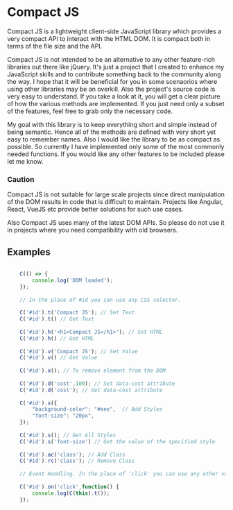 # Compact JS

Compact JS is a lightweight client-side JavaScript library which provides a very compact API to interact with the HTML DOM. It is compact both in terms of the file size and the API. 

Compact JS is not intended to be an alternative to any other feature-rich libraries out there like jQuery. It's just a project that I created to enhance my JavaScript skills and to contribute something back to the community along the way. I hope that it will be beneficial for you in some scenaorios where using other libraries may be an overkill. Also the project's source code is very easy to understand. If you take a look at it, you will get a clear picture of how the various methods are implemented. If you just need only a subset of the features, feel free to grab only the necessary code.

My goal with this library is to keep everything short and simple instead of being semantic. Hence all of the methods are defined with very short yet easy to remember names. Also I would like the library to be as compact as possible. So currently I have implemented only some of the most commonly needed functions. If you would like any other features to be included please let me know.

### Caution

Compact JS is not suitable for large scale projects since direct manipulation of the DOM results in code that is difficult to maintain. Projects like Angular, React, VueJS etc provide better solutions for such use cases. 

Also Compact JS uses many of the latest DOM APIs. So please do not use it in projects where you need compatibility with old browsers.

## Examples 

```javascript

    C(() => {
        console.log('DOM loaded');
    });
    
    // In the place of #id you can use any CSS selector. 
    
    C('#id').t('Compact JS'); // Set Text
    C('#id').t() // Get Text
    
    C('#id').h('<h1>Compact JS</h1>'); // Set HTML
    C('#id').h() // Get HTML
    
    C('#id').v('Compact JS'); // Set Value
    C('#id').v() // Get Value
    
    C('#id').x(); // To remove element from the DOM
    
    C('#id').d('cost',100); // Set data-cost attribute
    C('#id').d('cost'); // Get data-cost attribute
    
    C('#id').s({
        "background-color": "#eee",  // Add Styles
        "font-size": "20px",
    });
    
    C('#id').s(); // Get All Styles
    C('#id').s('font-size') // Get the value of the specified style
    
    C('#id').ac('class'); // Add Class
    C('#id').rc('class'); // Remove Class
    
    // Event Handling. In the place of 'click' you can use any other valid event name
    
    C('#id').on('click',function() { 
        console.log(C(this).t()); 
    }); 
    
    
 ```
